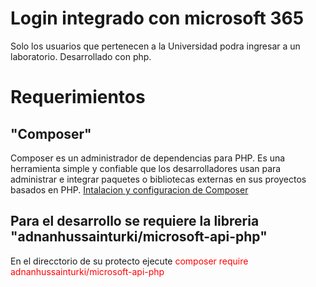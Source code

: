 # Login integrado con microsoft 365
Solo los usuarios que pertenecen a la Universidad podra ingresar a un laboratorio.
Desarrollado con php.
# Requerimientos
## "Composer"
Composer es un administrador de dependencias para PHP. Es una herramienta simple y confiable que los desarrolladores usan para administrar e integrar paquetes o bibliotecas externas en sus proyectos basados en PHP. 
[Intalacion y configuracion de Composer](https://www.hostinger.es/tutoriales/como-instalar-composer#:~:text=Composer%20es%20un%20administrador%20de,o%20aplicaciones%20web%20desde%20cero.)
## Para el desarrollo se requiere la libreria "adnanhussainturki/microsoft-api-php"
En el direcctorio de su protecto ejecute 
<font color="red">composer require adnanhussainturki/microsoft-api-php</font>
